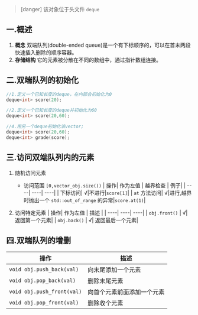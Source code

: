 >[danger] 该对象位于头文件 `deque`

## 一.概述
1.	**概念** 双端队列(double-ended queue)是一个有下标顺序的，可以在首末两段快速插入删除的顺序容器。
2.	**存储结构** 它的元素被分散在不同的数组中，通过指针数组连接。

## 二.双端队列的初始化
```c++
//1.定义一个已知长度的deque，在内部会初始化为0
deque<int> score(20);

//2.定义一个已知长度的deque并初始化为60
deque<int> score(20,60);

//4.用另一个deque初始化该vector;
deque<int> score(20,60);
deque<int> grade(score);
```
## 三.访问双端队列内的元素
1.	随机访问元素
	+	访问范围 `[0,vector_obj.size())`
	|  操作| 作为左值 | 越界检查 | 例子|
	|  ----|  ----|  ----|
	|  下标访问|  √|不进行|`score[1]`|
	|  `at` 方法访问|  √|进行,越界时抛出一个 `std::out_of_range` 的异常|`score.at(1)`|

2.	访问特定元素
	|  操作| 作为左值 | 描述 |
	|  ----|  ----|  ----|
	|   `obj.front()` |  √|  返回第一个元素|
	|  `obj.back()` |  √|  返回最后一个元素|

## 四.双端队列的增删
|  操作| 描述 |
|  ----|  ----|
|   `void obj.push_back(val)` |  向末尾添加一个元素|
|   `void obj.pop_back(val)` |  删除末尾元素|
|   `void obj.push_front(val)` |  向首个元素前面添加一个元素|
|   `void obj.pop_front(val)` |  删除收个元素|
